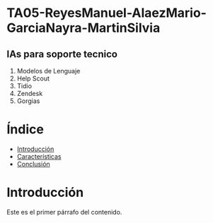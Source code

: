 # TA05-ReyesManuel-AlaezMario-GarciaNayra-MartinSilvia
## IAs para soporte tecnico
1. Modelos de Lenguaje
2. Help Scout
3. Tidio
4. Zendesk
5. Gorgias

# Índice
- [Introducción](#introducción)
- [Características](#características)
- [Conclusión](#conclusión)

# Introducción
Este es el primer párrafo del contenido.
